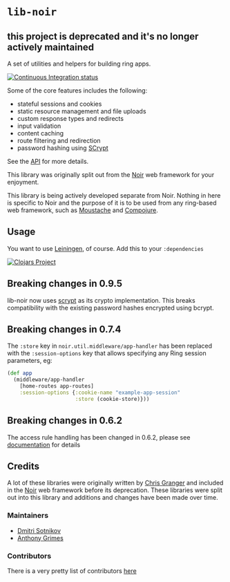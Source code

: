 # `lib-noir`

## this project is deprecated and it's no longer actively maintained 

A set of utilities and helpers for building ring apps.

[![Continuous Integration status](https://api.travis-ci.org/noir-clojure/lib-noir.png)](http://travis-ci.org/noir-clojure/lib-noir)

Some of the core features includes the following:

* stateful sessions and cookies
* static resource management and file uploads
* custom response types and redirects
* input validation
* content caching
* route filtering and redirection
* password hashing using [SCrypt](https://github.com/clojurewerkz/scrypt)

See the [API](http://yogthos.github.com/lib-noir/index.html) for more details.

This library was originally split out from the [Noir](https://github.com/noir-clojure/noir) web framework
for your enjoyment.

This library is being actively developed separate from Noir. Nothing in here is specific to Noir and the purpose
of it is to be used from any ring-based web framework, such as [Moustache](https://github.com/cgrand/moustache)
and [Compojure](https://github.com/weavejester/compojure).

## Usage

You want to use [Leiningen](https://github.com/technomancy/leiningen), of course. Add this to your `:dependencies`

[![Clojars Project](http://clojars.org/lib-noir/latest-version.svg)](http://clojars.org/lib-noir)

## Breaking changes in 0.9.5

lib-noir now uses [scrypt](https://github.com/clojurewerkz/scrypt) as its crypto implementation. This breaks compatibility with the existing password hashes encrypted using bcrypt.

## Breaking changes in 0.7.4

The `:store` key in `noir.util.middleware/app-handler` has been replaced with the `:session-options` key that allows specifying any Ring session parameters, eg:

```clojure
(def app
  (middleware/app-handler
    [home-routes app-routes]
    :session-options {:cookie-name "example-app-session"
                      :store (cookie-store)}))
```

## Breaking changes in 0.6.2

The access rule handling has been changed in 0.6.2, please see [documentation](http://www.luminusweb.net/docs/routes.md#restricting_access) for details

## Credits

A lot of these libraries were originally written by
[Chris Granger](https://github.com/ibdknox) and included in the
[Noir](https://github.com/noir-clojure/noir) web framework before its
deprecation. These libraries were split out into this library and additions and
changes have been made over time.

### Maintainers

* [Dmitri Sotnikov](https://github.com/yogthos)
* [Anthony Grimes](https://github.com/Raynes)

### Contributors

There is a very pretty list of contributors [here](https://github.com/noir-clojure/lib-noir/graphs/contributors)
